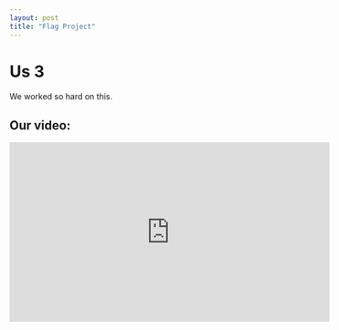 ```yaml
---
layout: post
title: "Flag Project"
---
```


# Us 3
We worked so hard on this.

## Our video:

<iframe width="560" height="315" src="https://www.youtube.com/embed/dQw4w9WgXcQ?si=559TKuwKq5VEQbkY" frameborder="0" allowfullscreen></iframe>
